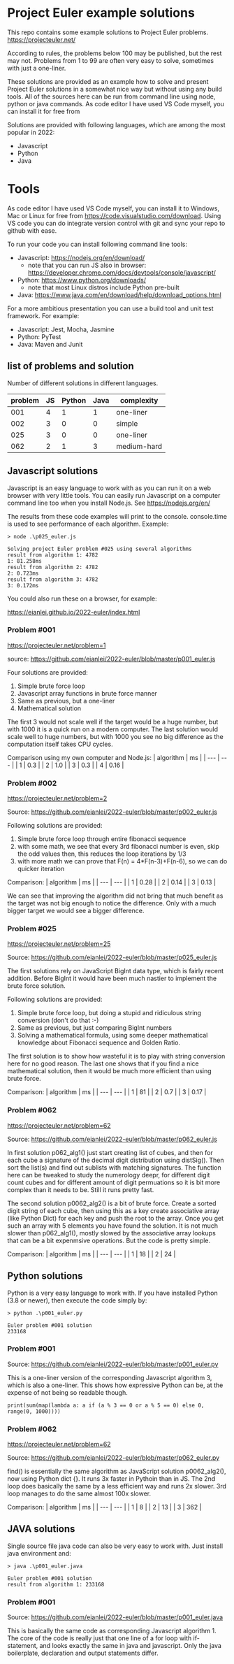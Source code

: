 # Project Euler example solutions
This repo contains some example solutions to Project Euler problems.
https://projecteuler.net/ 

According to rules, the problems below 100 may be published, but the rest may not. Problems from 1 to 99 are often very easy to solve, sometimes with just a one-liner.

These solutions are provided as an example how to solve and present Project Euler solutions in a somewhat nice way but without using any build tools. All of the sources here can be run from command line using node, python or java commands. As code editor I have used VS Code myself, you can install it for free from 

Solutions are provided with following languages, which are among the most popular in 2022:
- Javascript
- Python
- Java

# Tools
As code editor I have used VS Code myself, you can install it to Windows, Mac or Linux for free from https://code.visualstudio.com/download.
Using VS code you can do integrate version control with git and sync your repo to github with ease. 

To run your code you can install following command line tools:
- Javascript: https://nodejs.org/en/download/ 
    - note that you can run JS also in browser: https://developer.chrome.com/docs/devtools/console/javascript/
- Python: https://www.python.org/downloads/
    - note that most Linux distros include Python pre-built
- Java: https://www.java.com/en/download/help/download_options.html

For a more ambitious presentation you can use a build tool and unit test framework. For example:
- Javascript: Jest, Mocha, Jasmine
- Python: PyTest
- Java: Maven and Junit

## list of problems and solution
Number of different solutions in different languages.

| problem | JS | Python | Java | complexity |
| --- | --- | --- | --- | --- |
| 001 | 4 | 1 | 1 | one-liner |
| 002 | 3 | 0 | 0 | simple |
| 025 | 3 | 0 | 0 | one-liner |
| 062 | 2 | 1 | 3 | medium-hard |

## Javascript solutions
Javascript is an easy language to work with as you can run it on a web browser with very little tools. 
You can easily run Javascript on a computer command line too when you install Node.js. See https://nodejs.org/en/ 

The results from these code examples will print to the console. console.time is used to see performance of each algorithm.
Example:
```
> node .\p025_euler.js

Solving project Euler problem #025 using several algorithms
result from algorithm 1: 4782
1: 81.258ms
result from algorithm 2: 4782
2: 0.723ms
result from algorithm 3: 4782
3: 0.172ms
```

You could also run these on a browser, for example: 

https://eianlei.github.io/2022-euler/index.html 

### Problem #001
https://projecteuler.net/problem=1

source: https://github.com/eianlei/2022-euler/blob/master/p001_euler.js 

Four solutions are provided:
1. Simple brute force loop
2. Javascript array functions in brute force manner
3. Same as previous, but a one-liner
4. Mathematical solution

The first 3 would not scale well if the target would be a huge number, but with 1000 it is a quick run on a modern computer. The last solution would scale well to huge numbers, but with 1000 you see no big difference as the computation itself takes CPU cycles.

Comparison using my own computer and Node.js:
| algorithm | ms |
| --- | --- |
| 1 | 0.3 |
| 2 | 1.0 |
| 3 | 0.3 |
| 4 | 0.16 |



### Problem #002
https://projecteuler.net/problem=2

Source: https://github.com/eianlei/2022-euler/blob/master/p002_euler.js 

Following solutions are provided:
1. Simple brute force loop through entire fibonacci sequence
2. with some math, we see that every 3rd fibonacci number is even, skip the odd values then, this reduces the loop iterations by 1/3
3. with more math we can prove that F(n) = 4*F(n-3)+F(n-6), so we can do quicker iteration

Comparison:
| algorithm | ms |
| --- | --- |
| 1 | 0.28 |
| 2 | 0.14 |
| 3 | 0.13 |

We can see that improving the algorithm did not bring that much benefit as the target was not big enough to notice the difference. Only with a much bigger target we would see a bigger difference.
### Problem #025
https://projecteuler.net/problem=25

Source: https://github.com/eianlei/2022-euler/blob/master/p025_euler.js 

The first solutions rely on JavaScript BigInt data type, which is fairly recent addition. Before BigInt it would have been much nastier to implement the brute force solution. 

Following solutions are provided:
1. Simple brute force loop, but doing a stupid and ridiculous string conversion (don't do that :-) 
2. Same as previous, but just comparing BigInt numbers
3. Solving a mathematical formula, using some deeper mathematical knowledge about Fibonacci sequence and Golden Ratio.

The first solution is to show how wasteful it is to play with string conversion here for no good reason. The last one shows that if you find a nice mathematical solution, then it would be much more efficient than using brute force. 

Comparison:
| algorithm | ms |
| --- | --- |
| 1 | 81 |
| 2 | 0.7 |
| 3 | 0.17 |

### Problem #062
https://projecteuler.net/problem=62

Source: https://github.com/eianlei/2022-euler/blob/master/p062_euler.js 

In first solution p062_alg1() just start creating list of cubes, and then for each cube a signature of the decimal digit distribution using distSig(). Then sort the list(s) and find out sublists with matching signatures. The function here can be tweaked to study the numerology deepr, for different digit count cubes and for different amount of digit permuations so it is bit more complex than it needs to be. Still it runs pretty fast.

The second solution p0062_alg2() is a bit of brute force. Create a sorted digit string of each cube, then using this as a key create associative array (like Python Dict) for each key and push the root to the array. Once you get such an array with 5 elements you have found the solution. It is not much slower than p062_alg1(), mostly slowed by the associative array lookups that can be a bit expenmsive operations. But the code is pretty simple.

Comparison:
| algorithm | ms |
| --- | --- |
| 1 | 18 |
| 2 | 24 |

## Python solutions
Python is a very easy language to work with. If you have installed Python (3.8 or newer), then execute the code simply by:

    > python .\p001_euler.py

    Euler problem #001 solution
    233168
### Problem #001
Source: https://github.com/eianlei/2022-euler/blob/master/p001_euler.py

This is a one-liner version of the corresponding Javascript algorithm 3, which is also a one-liner. This shows how expressive Python can be, at the expense of not being so readable though.

    print(sum(map(lambda a: a if (a % 3 == 0 or a % 5 == 0) else 0, range(0, 1000))))
    
### Problem #062
https://projecteuler.net/problem=62

Source: https://github.com/eianlei/2022-euler/blob/master/p062_euler.py 

find() is essentially the same algorithm as JavaScript solution p0062_alg2(), now using Python dict {}. It runs 3x faster in Pythoin than in JS.
The 2nd loop does basically the same by a less efficient way and runs 2x slower. 3rd loop manages to do the same almost 100x slower.

Comparison:
| algorithm | ms |
| --- | --- |
| 1 | 8 |
| 2 | 13 |
| 3 | 362 |
    
## JAVA solutions
Single source file java code can also be very easy to work with. Just install java environment and:

    > java .\p001_euler.java

    Euler problem #001 solution
    result from algorithm 1: 233168
### Problem #001
Source: https://github.com/eianlei/2022-euler/blob/master/p001_euler.java

This is basically the same code as corresponding Javascript algorithm 1. The core of the code is really just that one line of a for loop with if-statement, and looks exactly the same in java and javascript. Only the java boilerplate, declaration and output statements differ.



